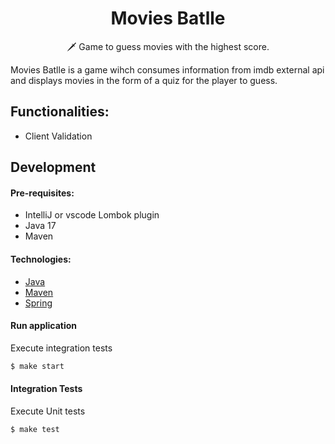 <h1 align="center">Movies Batlle</h1>

<p align="center">  
🗡️ Game to guess movies with the highest score.
</p>

Movies Batlle is a game wihch consumes information from imdb external api and displays movies in the form of a quiz for the player to guess.

## Functionalities:
* Client Validation

## Development

#### Pre-requisites:
* IntelliJ or vscode Lombok plugin
* Java 17
* Maven

#### Technologies:
* [Java](https://www.java.com/pt-BR/)
* [Maven](https://maven.apache.org/)
* [Spring](https://spring.io/)

#### Run application
Execute integration tests
```bash
$ make start
```

#### Integration Tests
Execute Unit tests
```bash
$ make test
```